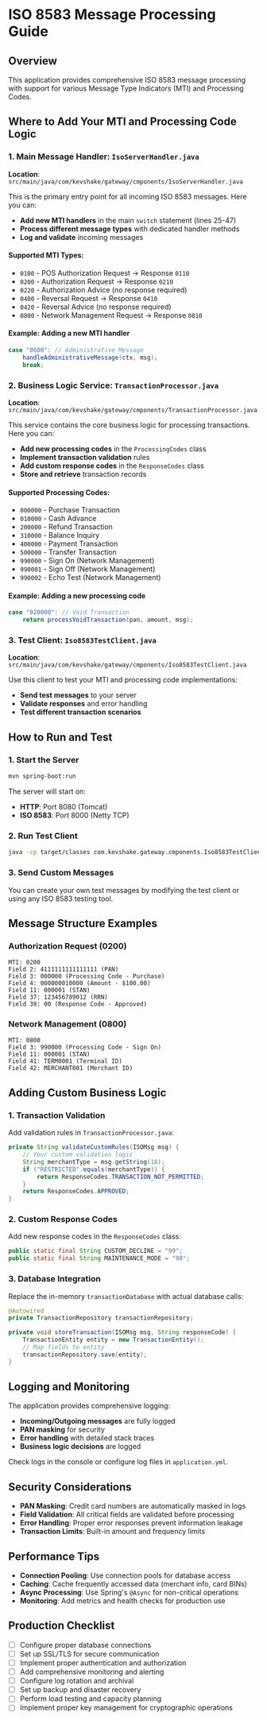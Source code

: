 # ISO 8583 Message Processing Guide

## Overview
This application provides comprehensive ISO 8583 message processing with support for various Message Type Indicators (MTI) and Processing Codes.

## Where to Add Your MTI and Processing Code Logic

### 1. Main Message Handler: `IsoServerHandler.java`
**Location**: `src/main/java/com/kevshake/gateway/cmponents/IsoServerHandler.java`

This is the primary entry point for all incoming ISO 8583 messages. Here you can:

- **Add new MTI handlers** in the main `switch` statement (lines 25-47)
- **Process different message types** with dedicated handler methods
- **Log and validate** incoming messages

#### Supported MTI Types:
- `0100` - POS Authorization Request → Response `0110`
- `0200` - Authorization Request → Response `0210` 
- `0220` - Authorization Advice (no response required)
- `0400` - Reversal Request → Response `0410`
- `0420` - Reversal Advice (no response required)
- `0800` - Network Management Request → Response `0810`

#### Example: Adding a new MTI handler
```java
case "0600": // Administrative Message
    handleAdministrativeMessage(ctx, msg);
    break;
```

### 2. Business Logic Service: `TransactionProcessor.java`
**Location**: `src/main/java/com/kevshake/gateway/cmponents/TransactionProcessor.java`

This service contains the core business logic for processing transactions. Here you can:

- **Add new processing codes** in the `ProcessingCodes` class
- **Implement transaction validation** rules
- **Add custom response codes** in the `ResponseCodes` class
- **Store and retrieve** transaction records

#### Supported Processing Codes:
- `000000` - Purchase Transaction
- `010000` - Cash Advance
- `200000` - Refund Transaction
- `310000` - Balance Inquiry
- `400000` - Payment Transaction
- `500000` - Transfer Transaction
- `990000` - Sign On (Network Management)
- `990001` - Sign Off (Network Management)
- `990002` - Echo Test (Network Management)

#### Example: Adding a new processing code
```java
case "020000": // Void Transaction
    return processVoidTransaction(pan, amount, msg);
```

### 3. Test Client: `Iso8583TestClient.java`
**Location**: `src/main/java/com/kevshake/gateway/cmponents/Iso8583TestClient.java`

Use this client to test your MTI and processing code implementations:

- **Send test messages** to your server
- **Validate responses** and error handling
- **Test different transaction scenarios**

## How to Run and Test

### 1. Start the Server
```bash
mvn spring-boot:run
```
The server will start on:
- **HTTP**: Port 8080 (Tomcat)
- **ISO 8583**: Port 8000 (Netty TCP)

### 2. Run Test Client
```bash
java -cp target/classes com.kevshake.gateway.cmponents.Iso8583TestClient
```

### 3. Send Custom Messages
You can create your own test messages by modifying the test client or using any ISO 8583 testing tool.

## Message Structure Examples

### Authorization Request (0200)
```
MTI: 0200
Field 2: 4111111111111111 (PAN)
Field 3: 000000 (Processing Code - Purchase)
Field 4: 000000010000 (Amount - $100.00)
Field 11: 000001 (STAN)
Field 37: 123456789012 (RRN)
Field 39: 00 (Response Code - Approved)
```

### Network Management (0800)
```
MTI: 0800
Field 3: 990000 (Processing Code - Sign On)
Field 11: 000001 (STAN)
Field 41: TERM0001 (Terminal ID)
Field 42: MERCHANT001 (Merchant ID)
```

## Adding Custom Business Logic

### 1. Transaction Validation
Add validation rules in `TransactionProcessor.java`:

```java
private String validateCustomRules(ISOMsg msg) {
    // Your custom validation logic
    String merchantType = msg.getString(18);
    if ("RESTRICTED".equals(merchantType)) {
        return ResponseCodes.TRANSACTION_NOT_PERMITTED;
    }
    return ResponseCodes.APPROVED;
}
```

### 2. Custom Response Codes
Add new response codes in the `ResponseCodes` class:

```java
public static final String CUSTOM_DECLINE = "99";
public static final String MAINTENANCE_MODE = "98";
```

### 3. Database Integration
Replace the in-memory `transactionDatabase` with actual database calls:

```java
@Autowired
private TransactionRepository transactionRepository;

private void storeTransaction(ISOMsg msg, String responseCode) {
    TransactionEntity entity = new TransactionEntity();
    // Map fields to entity
    transactionRepository.save(entity);
}
```

## Logging and Monitoring

The application provides comprehensive logging:
- **Incoming/Outgoing messages** are fully logged
- **PAN masking** for security
- **Error handling** with detailed stack traces
- **Business logic decisions** are logged

Check logs in the console or configure log files in `application.yml`.

## Security Considerations

- **PAN Masking**: Credit card numbers are automatically masked in logs
- **Field Validation**: All critical fields are validated before processing
- **Error Handling**: Proper error responses prevent information leakage
- **Transaction Limits**: Built-in amount and frequency limits

## Performance Tips

- **Connection Pooling**: Use connection pools for database access
- **Caching**: Cache frequently accessed data (merchant info, card BINs)
- **Async Processing**: Use Spring's `@Async` for non-critical operations
- **Monitoring**: Add metrics and health checks for production use

## Production Checklist

- [ ] Configure proper database connections
- [ ] Set up SSL/TLS for secure communication
- [ ] Implement proper authentication and authorization
- [ ] Add comprehensive monitoring and alerting
- [ ] Configure log rotation and archival
- [ ] Set up backup and disaster recovery
- [ ] Perform load testing and capacity planning
- [ ] Implement proper key management for cryptographic operations
